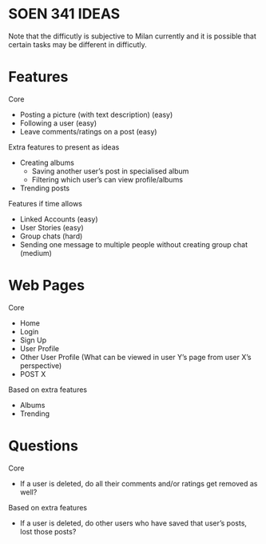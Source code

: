 # SOEN 341 IDEAS
Note that the difficutly is subjective to Milan currently and it is possible that
certain tasks may be different in difficutly.
# Features

Core
- Posting a picture (with text description) (easy)
- Following a user (easy)
- Leave comments/ratings on a post (easy)

Extra features to present as ideas
- Creating albums
	- Saving another user’s post in specialised album
	- Filtering which user’s can view profile/albums
- Trending posts

Features if time allows
- Linked Accounts (easy)
- User Stories (easy)
- Group chats (hard)
- Sending one message to multiple people without creating group chat (medium)

# Web Pages 

Core
- Home
- Login
- Sign Up
- User Profile
- Other User Profile (What can be viewed in user Y’s page from user X’s perspective)
- POST X

Based on extra features
- Albums
- Trending

# Questions

Core
- If a user is deleted, do all their comments and/or ratings get removed as well?

Based on extra features
- If a user is deleted, do other users who have saved that user’s posts, lost those posts?
